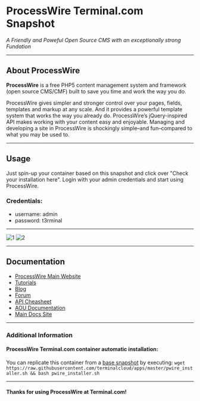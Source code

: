  # **ProcessWire** Terminal.com Snapshot
*A Friendly and Poweful Open Source CMS with an exceptionally strong Fundation*

---

## About ProcessWire
**ProcessWire** is a free PHP5 content management system and framework (open source CMS/CMF) built to save you time and work the way you do. 

ProcessWire gives simpler and stronger control over your pages, fields, templates and markup at any scale. And it provides a powerful template system that works the way you already do. ProcessWire’s jQuery-inspired API makes working with your content easy and enjoyable. Managing and developing a site in ProcessWire is shockingly simple–and fun–compared to what you may be used to.


---

## Usage

Just spin-up your container based on this snapshot and click over "Check your installation here".
Login with your admin credentials and start using ProcessWire.


### Credentials:

- username: admin
- password: t3rminal


---

![1](http://www.weblantropia.com/wp-content/uploads/2014/03/processwire_fields.jpg)
![2](http://i1-scripts.softpedia-static.com/screenshots/ProcessWire_25.png)


---

## Documentation
- [ProcessWire Main Website](http://processwire.com/)
- [Tutorials](http://processwire.com/docs/tutorials/)
- [Blog](http://processwire.com/blog/)
- [Forum](https://processwire.com/talk/)
- [API Cheasheet](http://cheatsheet.processwire.com/)
- [AOU Documentation](http://processwire.com/api/)
- [Main Docs Site](http://processwire.com/docs/)

---

### Additional Information

#### ProcessWire Terminal.com container automatic installation:
You can replicate this container from a [base snapshot](https://www.terminal.com/tiny/FzpHiTXG1K) by executing:
`wget https://raw.githubusercontent.com/terminalcloud/apps/master/pwire_installer.sh && bash pwire_installer.sh`

---

#### Thanks for using ProcessWire at Terminal.com!